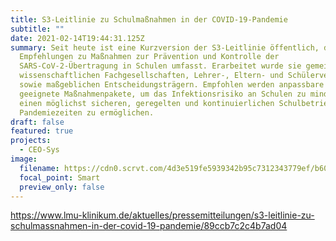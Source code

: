 ```yaml
---
title: S3-Leitlinie zu Schulmaßnahmen in der COVID-19-Pandemie
subtitle: ""
date: 2021-02-14T19:44:31.125Z
summary: Seit heute ist eine Kurzversion der S3-Leitlinie öffentlich, die
  Empfehlungen zu Maßnahmen zur Prävention und Kontrolle der
  SARS-CoV-2-Übertragung in Schulen umfasst. Erarbeitet wurde sie gemeinsam von
  wissenschaftlichen Fachgesellschaften, Lehrer-, Eltern- und Schülerverbänden
  sowie maßgeblichen Entscheidungsträgern. Empfohlen werden anpassbare und
  geeignete Maßnahmenpakete, um das Infektionsrisiko an Schulen zu mindern und
  einen möglichst sicheren, geregelten und kontinuierlichen Schulbetrieb in
  Pandemiezeiten zu ermöglichen.
draft: false
featured: true
projects:
  - CEO-Sys
image:
  filename: https://cdn0.scrvt.com/4d3e519fe5939342b95c7312343779ef/b605cbfeb6c81302/2047a12a8a30/v/86069383f408/girl-5662435_1920.jpg
  focal_point: Smart
  preview_only: false
---
```

https://www.lmu-klinikum.de/aktuelles/pressemitteilungen/s3-leitlinie-zu-schulmassnahmen-in-der-covid-19-pandemie/89ccb7c2c4b7ad04